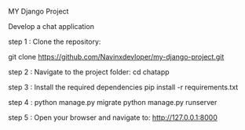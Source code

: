 MY Django Project

Develop a chat application

step 1 : Clone the repository:

git clone https://github.com/Navinxdevloper/my-django-project.git

step 2 : Navigate to the project folder:
cd chatapp

step 3 : Install the required dependencies
pip install -r requirements.txt

step 4 : python manage.py migrate
python manage.py runserver

step 5 : Open your browser and navigate to:
http://127.0.0.1:8000
